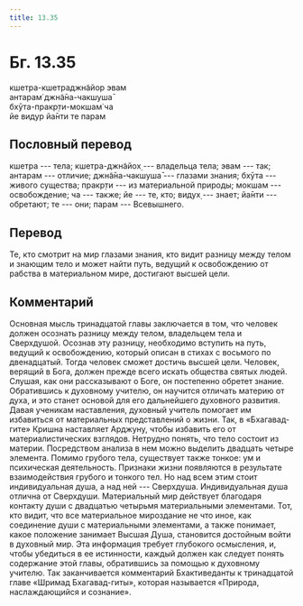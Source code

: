 ```yaml
---
title: 13.35
---
```


# Бг. 13.35
кшетра-кшетраджн̃айор эвам<br/>
антарам̇ джн̃а̄на-чакшуша̄<br/>
бхӯта-пракр̣ти-мокшам̇ ча<br/>
йе видур йа̄нти те парам
## Пословный перевод

кшетра --- тела; кшетра-джн̃айох̣ --- владельца тела; эвам --- так;
антарам --- отличие; джн̃а̄на-чакшуша̄ --- глазами знания; бхӯта --- живого
существа; пракр̣ти --- из материальной природы; мокшам --- освобождение;
ча --- также; йе --- те, кто; видух̣ --- знает; йа̄нти --- обретают; те
--- они; парам --- Всевышнего.

## Перевод

Те, кто смотрит на мир глазами знания, кто видит разницу между телом и
знающим тело и может найти путь, ведущий к освобождению от рабства в
материальном мире, достигают высшей цели.

## Комментарий

Основная мысль тринадцатой главы заключается в том, что человек должен
осознать разницу между телом, владельцем тела и Сверхдушой. Осознав эту
разницу, необходимо вступить на путь, ведущий к освобождению, который
описан в стихах с восьмого по двенадцатый. Тогда человек сможет достичь
высшей цели. Человек, верящий в Бога, должен прежде всего искать
общества святых людей. Слушая, как они рассказывают о Боге, он
постепенно обретет знание. Обратившись к духовному учителю, он научится
отличать материю от духа, и это станет основой для его дальнейшего
духовного развития. Давая ученикам наставления, духовный учитель
помогает им избавиться от материальных представлений о жизни. Так, в
«Бхагавад-гите» Кришна наставляет Арджуну, чтобы избавить его от
материалистических взглядов. Нетрудно понять, что тело состоит из
материи. Посредством анализа в нем можно выделить двадцать четыре
элемента. Помимо грубого тела, существует также тонкое: ум и психическая
деятельность. Признаки жизни появляются в результате взаимодействия
грубого и тонкого тел. Но над всем этим стоит индивидуальная душа, а над
ней --- Сверхдуша. Индивидуальная душа отлична от Сверхдуши.
Материальный мир действует благодаря контакту души с двадцатью четырьмя
материальными элементами. Тот, кто видит, что все материальное
мироздание не что иное, как соединение души с материальными элементами,
а также понимает, какое положение занимает Высшая Душа, становится
достойным войти в духовный мир. Эта информация требует глубокого
осмысления, и, чтобы убедиться в ее истинности, каждый должен как
следует понять содержание этой главы, обратившись за помощью к духовному
учителю. Так заканчивается комментарий Бхактиведанты к тринадцатой главе
«Шримад Бхагавад-гиты», которая называется «Природа, наслаждающийся и
сознание».
